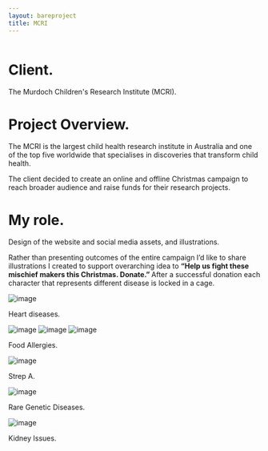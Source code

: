 ```yaml
--- 
layout: bareproject 
title: MCRI 
---
```


<!-- Project Header Section -->
<div class="container project-container project-head">
    <div class="row max-width-no-overflow">
        <div class="col-lg-12 max-width-no-overflow">
            <div class="header-wrap">
                <img class="project-head-img" src="/assets/projects/mcri_/header.jpg" alt="">
            </div>
        </div>
    </div>
</div>

<!-- Description Section -->
<div id="#projectDescription" class="container project-container">
    <div class="row">
        <div class="col-sm-1 col-md-1"></div>
        <div class="col-sm-3 col-md-3">
            <h1 class="project-header">Client.</h1>
            <p class="project-content">The Murdoch Children's Research Institute (MCRI).</p>
        </div>
        <div class="col-sm-1 col-md-1"></div>
        <div class="col-sm-6 col-md-6">
            <h1 class="project-header">Project Overview.</h1>
            <p class="project-content">
                The MCRI is the largest child health research institute in Australia and one of the top five worldwide that specialises in discoveries that transform child health. 
            </p>
            <p class="project-content">
                The client decided to create an online and offline Christmas campaign to reach broader audience and raise funds for their research projects.
            <h1 class="project-header">My role.</h1>
            <p class="project-content">
                Design of the website and social media assets, and illustrations. 
            </p>
            <p class="project-content">
                Rather than presenting outcomes of the entire campaign I’d like to share illustrations I created to support overarching idea to <strong>“Help us fight these mischief makers this Christmas. Donate.” </strong>After a successful donation each character that represents different disease is locked in a cage.
            </p>
        </div>
        <div class="col-sm-1 col-md-1"></div>
    </div>
</div>

<!-- Project Images Section -->
<div id="#projectImages" class="container project-container-images">
    <div class="project-images">  
        <img class="project-images-img-25" src="/assets/projects/mcri_/a_heart_a.jpg" alt="image" />
        <p class="img-caption">
            Heart diseases.
        </p>
    </div>
    <div class="project-images">   
        <img class="project-images-img-25" src="/assets/projects/mcri_/b_peanut_b.jpg" alt="image" />
        <img class="project-images-img-25" src="/assets/projects/mcri_/c_milk_c.jpg" alt="image" />
        <img class="project-images-img-25" src="/assets/projects/mcri_/d_egg_d.jpg" alt="image" />
        <p class="img-caption">
            Food Allergies.
        </p>
    </div>
    <div class="project-images">
        <img class="project-images-img-25" src="/assets/projects/mcri_/e_genetics_e.jpg" alt="image" />
        <p class="img-caption">
            Strep A.
        </p>
    </div>
    <div class="project-images">
        <img class="project-images-img-25" src="/assets/projects/mcri_/f_strepA_f.jpg" alt="image" />
        <p class="img-caption">
            Rare Genetic Diseases.
        </p>
    </div>
    <div class="project-images">
        <img class="project-images-img-25" src="/assets/projects/mcri_/g_kidney_g.jpg" alt="image" />
        <p class="img-caption">
            Kidney Issues.
        </p>
    </div>
</div>
